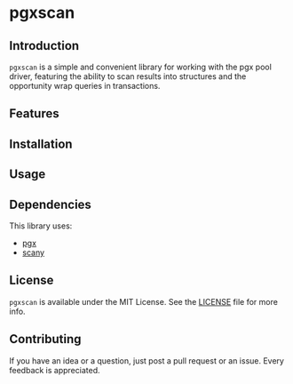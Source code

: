 # pgxscan

## Introduction

`pgxscan` is a simple and convenient library for working with the pgx pool driver, featuring the ability to scan results into structures and the opportunity wrap queries in transactions.

## Features

## Installation

## Usage

## Dependencies

This library uses:
- [pgx](https://github.com/jackc/pgx)
- [scany](https://github.com/georgysavva/scany)

## License

`pgxscan` is available under the MIT License. See the [LICENSE](LICENSE) file for more info.

## Contributing

If you have an idea or a question, just post a pull request or an issue. Every feedback is appreciated.

[//]: # (Add any additional sections or information you wish to include here.)
